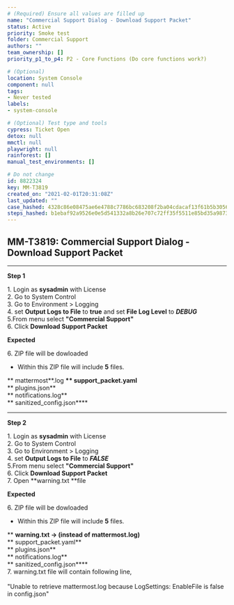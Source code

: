 ```yaml
---
# (Required) Ensure all values are filled up
name: "Commercial Support Dialog - Download Support Packet"
status: Active
priority: Smoke test
folder: Commercial Support
authors: ""
team_ownership: []
priority_p1_to_p4: P2 - Core Functions (Do core functions work?)

# (Optional)
location: System Console
component: null
tags: 
- Never tested
labels: 
- system-console

# (Optional) Test type and tools
cypress: Ticket Open
detox: null
mmctl: null
playwright: null
rainforest: []
manual_test_environments: []

# Do not change
id: 8822324
key: MM-T3819
created_on: "2021-02-01T20:31:08Z"
last_updated: ""
case_hashed: 4328c86e08475ae6e4788c7786bc683208f2ba04cdacaf13f61b5b3056a2f762e1b1e14b4528fa66f94d88d766b65655
steps_hashed: b1ebaf92a9526e0e5d541332a8b26e707c72ff35f5511e85bd35a9873faebf6d338ffb977b91966b99aff3e4fe1060e7
---
```


<!-- (Auto-generated) Based on frontmatter's "key" and "name" -->

## MM-T3819: Commercial Support Dialog - Download Support Packet

---

**Step 1**

1\. Login as **sysadmin** with License\
2\. Go to System Control\
3\. Go to Environment > Logging\
4\. set **Output Logs to File** to **true** and set **File Log Level** to **_DEBUG_**\
5.From menu select **"Commercial Support"**\
6\. Click **Download Support Packet**

**Expected**

6\. ZIP file will be dowloaded

- Within this ZIP file will include **5** files.

\*\* mattermost\*\*.log **\*\* support\_packet.yaml**\
\*\* plugins.json\*\*\
\*\* notifications.log\*\*\
\*\* sanitized\_config.json\*\*\*\*

---

**Step 2**

1\. Login as **sysadmin** with License\
2\. Go to System Control\
3\. Go to Environment > Logging\
4\. set **Output Logs to File** to **_FALSE_**\
5.From menu select **"Commercial Support"**\
6\. Click **Download Support Packet**\
7\. Open \*\*warning.txt \*\*file

**Expected**

6\. ZIP file will be dowloaded

- Within this ZIP file will include **5** files.

\*\* **warning.txt -> (instead of mattermost.log)**\
\*\* support\_packet.yaml\*\*\
\*\* plugins.json\*\*\
\*\* notifications.log\*\*\
\*\* sanitized\_config.json\*\*\*\*\
7\. warning.txt file will contain following line,\
\
"Unable to retrieve mattermost.log because LogSettings: EnableFile is false in config.json"
